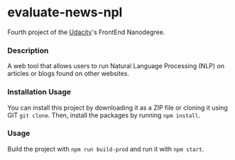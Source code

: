 # evaluate-news-npl

Fourth project of the [Udacity](https://www.udacity.com/)'s FrontEnd Nanodegree.

### Description

A web tool that allows users to run Natural Language Processing (NLP) on articles or blogs found on other websites.

### Installation Usage

You can install this project by downloading it as a ZIP file or cloning it using GIT `git clone`. Then, install the packages by running `npm install`.

### Usage

Build the project with `npm run build-prod` and run it with `npm start`.
